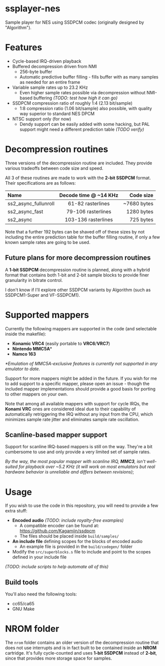 # ssplayer-nes

Sample player for NES using SSDPCM codec (originally designed by "Algorithm").

# Features

- Cycle-based IRQ-driven playback
- Buffered decompression driven from NMI
  - 256-byte buffer
  - Automatic predictive buffer filling - fills buffer with as many samples as needed for an entire frame
- Variable sample rates up to 23.2 KHz
  - Even higher sample rates possible via decompression without NMI-based buffering _(TODO: test how high it can go)_
- SSDPCM compression ratio of roughly 1:4 (2.13 bit/sample)
  - 1:8 compression ratio (1.06 bit/sample) also possible, with quality way superior to standard NES DPCM
- NTSC support only (for now)
  - Dendy support can be easily added with some hacking, but PAL support might need a different prediction table _(TODO verify)_

# Decompression routines

Three versions of the decompression routine are included. They provide various tradeoffs between code size and speed.

All 3 of these routines are made to work with the **2-bit SSDPCM** format. Their specifications are as follows:

| Name                          | Decode time @ ~14 KHz | Code size   |
|:------------------------------|:---------------------:|------------:|
| ss2_async_fullunroll          | 61-82 rasterlines     | ~7680 bytes |
| ss2_async_fast                | 79-106 rasterlines    | 1280 bytes  |
| ss2_async                     | 103-136 rasterlines   | 725 bytes   |

Note that a further 192 bytes can be shaved off of these sizes by not including the entire prediction table for the buffer filling routine, if only a few known sample rates are going to be used.

## Future plans for more decompression routines

A **1-bit SSDPCM** decompression routine is planned, along with a hybrid format that contains both 1-bit and 2-bit sample blocks to provide finer granularity in bitrate control.

I don't know if I'll explore other SSDPCM variants by Algorithm (such as SSDPCM1-Super and VF-SSDPCM1).

# Supported mappers

Currently the following mappers are supported in the code (and selectable inside the makefile):

- **Konamic VRC4** (easily portable to **VRC6**/**VRC7**)
- **Nintendo MMC5A***
- **Namco 163**

_*Emulation of MMC5A-exclusive features is currently not supported in any emulator to date._

Support for more mappers might be added in the future. If you wish for me to add support to a specific mapper, please open an issue - though the included mapper implementations should provide a good basis for porting to other mappers on your own.

Note that among all available mappers with support for cycle IRQs, the **Konami VRC** ones are considered ideal due to their capability of automatically retriggering the IRQ without any input from the CPU, which minimizes sample rate jitter and eliminates sample rate oscillation.

## Scanline-based mapper support

Support for scanline IRQ-based mappers is still on the way. They're a bit cumbersome to use and only provide a very limited set of sample rates.

_By the way, the most popular mapper with scanline IRQ, **MMC3**, isn't well-suited for playback over ~5.2 KHz (it will work on most emulators but real hardware behavior is unreliable and differs between revisions)_;

# Usage

If you wish to use the code in this repository, you will need to provide a few extra stuff:

- **Encoded audio** _(TODO: include royalty-free examples)_
  - A compatible encoder can be found at: <https://github.com/Kagamiin/ssdpcm>
  - The files should be placed inside `build/samples/`
- **An include file** defining scopes for the blocks of encoded audio
  - An example file is provided in the `build/codegen/` folder
- Modify the `src/superblocks.s` file to include and point to the scopes defined in your include file

_(TODO: include scripts to help automate all of this)_

## Build tools

You'll also need the following tools:

- cc65/ca65
- GNU Make

# NROM folder

The `nrom` folder contains an older version of the decompression routine that does not use interrupts and is in fact built to be contained inside an **NROM** cartridge. It's fully cycle-counted and uses **1-bit SSDPCM** instead of **2-bit**, since that provides more storage space for samples.
